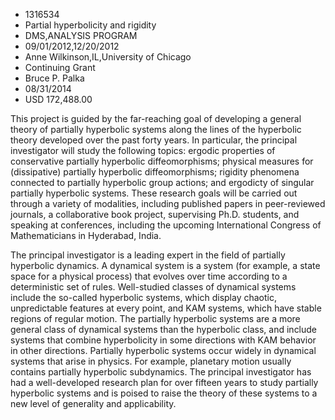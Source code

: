 
* 1316534
* Partial hyperbolicity and rigidity
* DMS,ANALYSIS PROGRAM
* 09/01/2012,12/20/2012
* Anne Wilkinson,IL,University of Chicago
* Continuing Grant
* Bruce P. Palka
* 08/31/2014
* USD 172,488.00

This project is guided by the far-reaching goal of developing a general theory
of partially hyperbolic systems along the lines of the hyperbolic theory
developed over the past forty years. In particular, the principal investigator
will study the following topics: ergodic properties of conservative partially
hyperbolic diffeomorphisms; physical measures for (dissipative) partially
hyperbolic diffeomorphisms; rigidity phenomena connected to partially hyperbolic
group actions; and ergodicty of singular partially hyperbolic systems. These
research goals will be carried out through a variety of modalities, including
published papers in peer-reviewed journals, a collaborative book project,
supervising Ph.D. students, and speaking at conferences, including the upcoming
International Congress of Mathematicians in Hyderabad, India.

The principal investigator is a leading expert in the field of partially
hyperbolic dynamics. A dynamical system is a system (for example, a state space
for a physical process) that evolves over time according to a deterministic set
of rules. Well-studied classes of dynamical systems include the so-called
hyperbolic systems, which display chaotic, unpredictable features at every
point, and KAM systems, which have stable regions of regular motion. The
partially hyperbolic systems are a more general class of dynamical systems than
the hyperbolic class, and include systems that combine hyperbolicity in some
directions with KAM behavior in other directions. Partially hyperbolic systems
occur widely in dynamical systems that arise in physics. For example, planetary
motion usually contains partially hyperbolic subdynamics. The principal
investigator has had a well-developed research plan for over fifteen years to
study partially hyperbolic systems and is poised to raise the theory of these
systems to a new level of generality and applicability.
